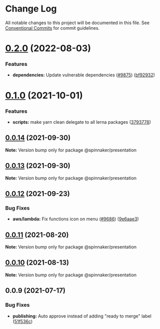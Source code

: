 # Change Log

All notable changes to this project will be documented in this file.
See [Conventional Commits](https://conventionalcommits.org) for commit guidelines.

# [0.2.0](https://github.com/spinnaker/deck/compare/@spinnaker/presentation@0.1.0...@spinnaker/presentation@0.2.0) (2022-08-03)


### Features

* **dependencies:** Update vulnerable dependencies ([#9875](https://github.com/spinnaker/deck/issues/9875)) ([bf92932](https://github.com/spinnaker/deck/commit/bf92932c9396a88fb902050b52f504e4ac01aaa0))





# [0.1.0](https://github.com/spinnaker/deck/compare/@spinnaker/presentation@0.0.14...@spinnaker/presentation@0.1.0) (2021-10-01)


### Features

* **scripts:** make yarn clean delegate to all lerna packages ([3793778](https://github.com/spinnaker/deck/commit/3793778dfefdefd496cf3a9f6032d5c7ff210da9))





## [0.0.14](https://github.com/spinnaker/deck/compare/@spinnaker/presentation@0.0.12...@spinnaker/presentation@0.0.14) (2021-09-30)

**Note:** Version bump only for package @spinnaker/presentation





## [0.0.13](https://github.com/spinnaker/deck/compare/@spinnaker/presentation@0.0.12...@spinnaker/presentation@0.0.13) (2021-09-30)

**Note:** Version bump only for package @spinnaker/presentation





## [0.0.12](https://github.com/spinnaker/deck/compare/@spinnaker/presentation@0.0.11...@spinnaker/presentation@0.0.12) (2021-09-23)


### Bug Fixes

* **aws/lambda:** Fix functions icon on menu ([#9686](https://github.com/spinnaker/deck/issues/9686)) ([9e6aae3](https://github.com/spinnaker/deck/commit/9e6aae34af206ea6d280fac1b892d7aba7f38abc))





## [0.0.11](https://github.com/spinnaker/deck/compare/@spinnaker/presentation@0.0.10...@spinnaker/presentation@0.0.11) (2021-08-20)

**Note:** Version bump only for package @spinnaker/presentation





## [0.0.10](https://github.com/spinnaker/deck/compare/@spinnaker/presentation@0.0.9...@spinnaker/presentation@0.0.10) (2021-08-13)

**Note:** Version bump only for package @spinnaker/presentation





## 0.0.9 (2021-07-17)


### Bug Fixes

* **publishing:** Auto approve instead of adding "ready to merge" label ([51f536c](https://github.com/spinnaker/deck/commit/51f536c275e77854d8f173aeec86412ffbd66b6d))
